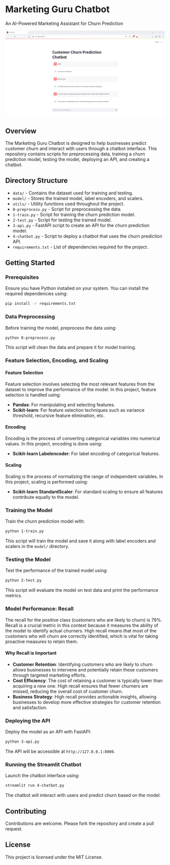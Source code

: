 
# Marketing Guru Chatbot

An AI-Powered Marketing Assistant for Churn Prediction

![Marketing Guru Chatbot](images/example.png)

## Overview

The Marketing Guru Chatbot is designed to help businesses predict customer churn and interact with users through a chatbot interface. This repository contains scripts for preprocessing data, training a churn prediction model, testing the model, deploying an API, and creating a chatbot.

## Directory Structure

- `data/` - Contains the dataset used for training and testing.
- `model/` - Stores the trained model, label encoders, and scalers.
- `utils/` - Utility functions used throughout the project.
- `0-preprocess.py` - Script for preprocessing the data.
- `1-train.py` - Script for training the churn prediction model.
- `2-test.py` - Script for testing the trained model.
- `3-api.py` - FastAPI script to create an API for the churn prediction model.
- `4-chatbot.py` - Script to deploy a chatbot that uses the churn prediction API.
- `requirements.txt` - List of dependencies required for the project.

## Getting Started

### Prerequisites

Ensure you have Python installed on your system. You can install the required dependencies using:

```bash
pip install -r requirements.txt
```

### Data Preprocessing

Before training the model, preprocess the data using:

```bash
python 0-preprocess.py
```

This script will clean the data and prepare it for model training.

### Feature Selection, Encoding, and Scaling

#### Feature Selection

Feature selection involves selecting the most relevant features from the dataset to improve the performance of the model. In this project, feature selection is handled using:

- **Pandas**: For manipulating and selecting features.
- **Scikit-learn**: For feature selection techniques such as variance threshold, recursive feature elimination, etc.

#### Encoding

Encoding is the process of converting categorical variables into numerical values. In this project, encoding is done using:

- **Scikit-learn Labelencoder**: For label encoding of categorical features.

#### Scaling

Scaling is the process of normalizing the range of independent variables. In this project, scaling is performed using:

- **Scikit-learn StandardScaler**: For standard scaling to ensure all features contribute equally to the model.

### Training the Model

Train the churn prediction model with:

```bash
python 1-train.py
```

This script will train the model and save it along with label encoders and scalers in the `model/` directory.

### Testing the Model

Test the performance of the trained model using:

```bash
python 2-test.py
```

This script will evaluate the model on test data and print the performance metrics.

### Model Performance: Recall

The recall for the positive class (customers who are likely to churn) is 79%. Recall is a crucial metric in this context because it measures the ability of the model to identify actual churners. High recall means that most of the customers who will churn are correctly identified, which is vital for taking proactive measures to retain them.

#### Why Recall is Important

- **Customer Retention**: Identifying customers who are likely to churn allows businesses to intervene and potentially retain these customers through targeted marketing efforts.
- **Cost Efficiency**: The cost of retaining a customer is typically lower than acquiring a new one. High recall ensures that fewer churners are missed, reducing the overall cost of customer churn.
- **Business Strategy**: High recall provides actionable insights, allowing businesses to develop more effective strategies for customer retention and satisfaction.

### Deploying the API

Deploy the model as an API with FastAPI:

```bash
python 3-api.py
```

The API will be accessible at `http://127.0.0.1:8000`.

### Running the Streamlit Chatbot

Launch the chatbot interface using:

```bash
streamlit run 4-chatbot.py
```

The chatbot will interact with users and predict churn based on the model.

## Contributing

Contributions are welcome. Please fork the repository and create a pull request.

## License

This project is licensed under the MIT License.